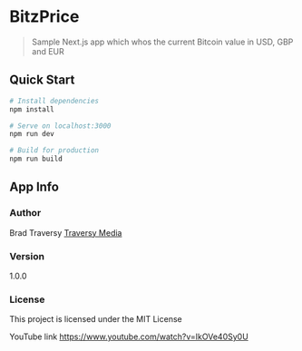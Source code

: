 # BitzPrice

> Sample Next.js app which whos the current Bitcoin value in USD, GBP and EUR

## Quick Start

``` bash
# Install dependencies
npm install

# Serve on localhost:3000
npm run dev

# Build for production
npm run build
```

## App Info

### Author

Brad Traversy
[Traversy Media](http://www.traversymedia.com)

### Version

1.0.0

### License

This project is licensed under the MIT License

YouTube link
https://www.youtube.com/watch?v=IkOVe40Sy0U
